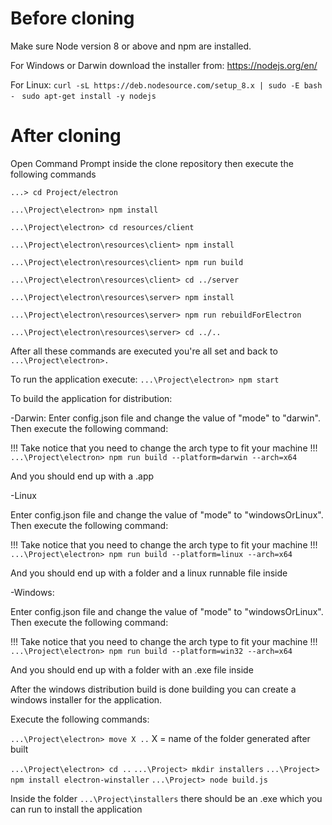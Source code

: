 # Before cloning

Make sure Node version 8 or above and npm are installed.

For Windows or Darwin download the installer from:
https://nodejs.org/en/

For Linux:
`curl -sL https://deb.nodesource.com/setup_8.x | sudo -E bash - `
`sudo apt-get install -y nodejs `


# After cloning

Open Command Prompt inside the clone repository then execute the following commands

`...> cd Project/electron`

`...\Project\electron> npm install`

`...\Project\electron> cd resources/client`

`...\Project\electron\resources\client> npm install`

`...\Project\electron\resources\client> npm run build`

`...\Project\electron\resources\client> cd ../server`

`...\Project\electron\resources\server> npm install`

`...\Project\electron\resources\server> npm run rebuildForElectron`

`...\Project\electron\resources\server> cd ../..`

After all these commands are executed you're all set and back to `...\Project\electron>. `

To run the application execute:
`...\Project\electron> npm start`

To build the application for distribution:

-Darwin:
Enter config.json file and change the value of "mode" to "darwin".
Then execute the following command:

!!! Take notice that you need to change the arch type to fit your machine !!!
`...\Project\electron> npm run build --platform=darwin --arch=x64`

And you should end up with a .app

-Linux

Enter config.json file and change the value of "mode" to "windowsOrLinux".
Then execute the following command:

!!! Take notice that you need to change the arch type to fit your machine !!!
`...\Project\electron> npm run build --platform=linux --arch=x64`

And you should end up with a folder and a linux runnable file inside


-Windows:

Enter config.json file and change the value of "mode" to "windowsOrLinux".
Then execute the following command:

!!! Take notice that you need to change the arch type to fit your machine !!!
`...\Project\electron> npm run build --platform=win32 --arch=x64`

And you should end up with a folder with an .exe file inside

After the windows distribution build is done building you
can create a windows installer for the application.

Execute the following commands:

`...\Project\electron> move X ..`
X = name of the folder generated after built

`...\Project\electron> cd ..`
`...\Project> mkdir installers`
`...\Project> npm install electron-winstaller`
`...\Project> node build.js`

Inside the folder `...\Project\installers` there should be an .exe which you can run to install the application
